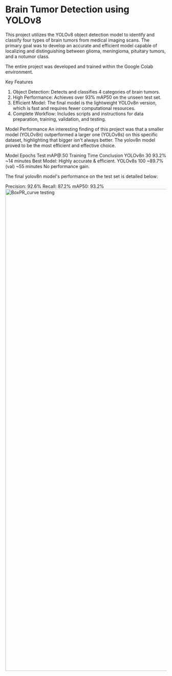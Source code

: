 # Brain Tumor Detection using YOLOv8
This project utilizes the YOLOv8 object detection model to identify and classify four types of brain tumors from medical imaging scans. The primary goal was to develop an accurate and efficient model capable of localizing and distinguishing between glioma, meningioma, pituitary tumors, and a notumor class.

The entire project was developed and trained within the Google Colab environment.

Key Features
1. Object Detection: Detects and classifies 4 categories of brain tumors.
2. High Performance: Achieves over 93% mAP50 on the unseen test set.
3. Efficient Model: The final model is the lightweight YOLOv8n version, which is fast and requires fewer computational resources.
4. Complete Workflow: Includes scripts and instructions for data preparation, training, validation, and testing.

Model Performance
An interesting finding of this project was that a smaller model (YOLOv8n) outperformed a larger one (YOLOv8s) on this specific dataset, highlighting that bigger isn't always better. The yolov8n model proved to be the most efficient and effective choice.

Model 	Epochs	Test mAP@.50	Training Time 	Conclusion
YOLOv8n	 30	       93.2%	      ~14 minutes	    Best Model: Highly accurate & efficient.
YOLOv8s	 100	    ~89.7% (val)	~55 minutes	    No performance gain.

The final yolov8n model's performance on the test set is detailed below:

Precision: 92.6%
Recall: 87.2%
mAP50: 93.2%
<img width="2250" height="1500" alt="BoxPR_curve testing" src="https://github.com/user-attachments/assets/63ec2aa5-73e7-4959-b5fa-223144ff9fbf" />

